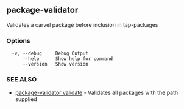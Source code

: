 ## package-validator

Validates a carvel package before inclusion in tap-packages

### Options

```
  -v, --debug     Debug Output
      --help      Show help for command
      --version   Show version
```

### SEE ALSO

* [package-validator validate](package-validator_validate.md)	 - Validates all packages with the path supplied

